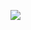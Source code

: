 [<img src="https://github.com/remlapmot/.github/blob/9aeb98949c844c587be155c2208b3e12d0a2d8c0/profile/img/2021-09-15_mrcieu-github-io_cropped.png">](https://mrcieu.github.io/)
